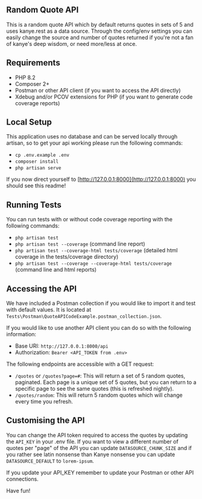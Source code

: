 
## Random Quote API

This is a random quote API which by default returns quotes in sets of 5 and uses kanye.rest as a data source. Through the config/env settings you can easily change the source and number of quotes returned if you're not a fan of kanye's deep wisdom, or need more/less at once.


## Requirements

- PHP 8.2
- Composer 2+
- Postman or other API client (if you want to access the API directly)
- Xdebug and/or PCOV extensions for PHP (if you want to generate code coverage reports)

## Local Setup

This application uses no database and can be served locally through artisan, so to get your api working please run the following commands:

- `cp .env.example .env`
- `composer install`
- `php artisan serve`

If you now direct yourself to [http://127.0.0.1:8000](http://127.0.0.1:8000) you should see this readme!

## Running Tests

You can run tests with or without code coverage reporting with the following commands:

- `php artisan test`
- `php artisan test --coverage` (command line report)
- `php artisan test --coverage-html tests/coverage` (detailed html coverage in the tests/coverage directory)
- `php artisan test --coverage --coverage-html tests/coverage` (command line and html reports)

## Accessing the API

We have included a Postman collection if you would like to import it and test with default values. It is located at `Tests\Postman\QuoteAPICodeExample.postman_collection.json`.

If you would like to use another API client you can do so with the following information:

- Base URI: `http://127.0.0.1:8000/api`
- Authorization: `Bearer <API_TOKEN from .env>`

The following endpoints are accessible with a GET request:

- `/quotes` or `/quotes?page=#`: This will return a set of 5 random quotes, paginated. Each page is a unique set of 5 quotes, but you can return to a specific page to see the same quotes (this is refreshed nightly). 
- `/quotes/random`: This will return 5 random quotes which will change every time you refresh.

## Customising the API

You can change the API token required to access the quotes by updating the `API_KEY` in your .env file. If you want to view a different number of quotes per "page" of the API you can update `DATASOURCE_CHUNK_SIZE` and if you rather see latin nonsense than Kanye nonsense you can update `DATASOURCE_DEFAULT` to `lorem-ipsum`. 

If you update your API_KEY remember to update your Postman or other API connections.

Have fun!



